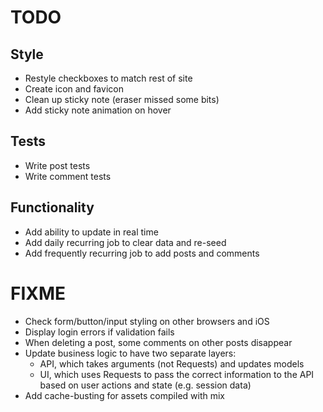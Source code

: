 # TODO
## Style
- Restyle checkboxes to match rest of site
- Create icon and favicon
- Clean up sticky note (eraser missed some bits)
- Add sticky note animation on hover

## Tests
- Write post tests
- Write comment tests

## Functionality
- Add ability to update in real time
- Add daily recurring job to clear data and re-seed
- Add frequently recurring job to add posts and comments

# FIXME
- Check form/button/input styling on other browsers and iOS
- Display login errors if validation fails
- When deleting a post, some comments on other posts disappear
- Update business logic to have two separate layers:
    - API, which takes arguments (not Requests) and updates models
    - UI, which uses Requests to pass the correct information to the API based on user actions and state (e.g. session data)
- Add cache-busting for assets compiled with mix